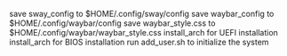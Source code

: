 save sway_config to $HOME/.config/sway/config
save waybar_config to $HOME/.config/waybar/config
save waybar_style.css to $HOME/.config/waybar/waybar_style.css
install_arch for UEFI installation
install_arch for BIOS installation
run add_user.sh to initialize the system
